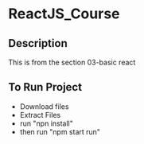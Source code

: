 # ReactJS_Course
## Description
This is from the section 03-basic react 
## To Run Project
- Download files
- Extract Files
- run "npn install"
- then run "npm start run"
